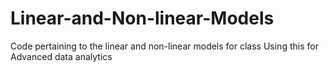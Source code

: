 # Linear-and-Non-linear-Models
Code pertaining to the linear and non-linear models for class
Using this for Advanced data analytics
